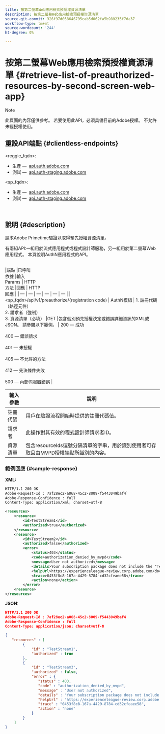 ```yaml
---
title: 按第二螢幕Web應用檢索預授權資源清單
description: 按第二螢幕Web應用檢索預授權資源清單
source-git-commit: 326f97d058646795cab5d062fa5b980235f7da37
workflow-type: tm+mt
source-wordcount: '244'
ht-degree: 0%

---
```



# 按第二螢幕Web應用檢索預授權資源清單 {#retrieve-list-of-preauthorized-resources-by-second-screen-web-app}

>[!NOTE]
>
>此頁面的內容僅供參考。 若要使用此API，必須具備目前的Adobe授權。 不允許未經授權使用。

## 重設API端點 {#clientless-endpoints}

&lt;reggie_fqdn>:

* 生產 —  [api.auth.adobe.com](http://api.auth.adobe.com/)
* 測試 —  [api.auth-staging.adobe.com](http://api.auth-staging.adobe.com/)

&lt;sp_fqdn>:

* 生產 —  [api.auth.adobe.com](http://api.auth.adobe.com/)
* 測試 —  [api.auth-staging.adobe.com](http://api.auth-staging.adobe.com/)

</br>

## 說明 {#description}

請求Adobe Primetime驗證以取得預先授權資源清單。

有兩組API:一組用於流式應用程式或程式設計師服務，另一組用於第二螢幕Web應用程式。 本頁說明AuthN應用程式的API。

 \
|端點 |已呼叫  </br>依據 |輸入   </br>Params | HTTP  </br>方法 |回應 | HTTP  </br>回應 | | — | — | — | — | — | — | | &lt;sp_fqdn>/api/v1/preauthorize/{registration code) | AuthN模組 | 1.  註冊代碼  </br>    （路徑元件）</br>2.  請求者（強制）</br>3.  資源清單（必填） |GET |包含個別預先授權決定或錯誤詳細資訊的XML或JSON。 請參閱以下範例。 | 200 — 成功</br></br>400 — 錯誤請求</br></br>401 — 未授權</br></br>405 — 不允許的方法  </br></br>412 — 先決條件失敗</br></br>500 — 內部伺服器錯誤 |



| 輸入參數 | 說明 |
| ----------------- | ------------------------------------------------------------------------------------------------------------------------------------------------------------------------------ |
| 註冊代碼 | 用戶在驗證流程開始時提供的註冊代碼值。 |
| 請求者 | 此操作對其有效的程式設計師請求者ID。 |
| 資源清單 | 包含resourceIds逗號分隔清單的字串，用於識別使用者可存取且由MVPD授權端點所識別的內容。 |


### 範例回應 {#sample-response}

**XML:**

```XML
HTTP/1.1 200 OK
Adobe-Request-Id : 7af28ec2-a068-45c2-8009-f5443049baf4`
Adobe-Response-Confidence : full
Content-Type: application/xml; charset=utf-8

<resources>
    <resource>
        <id>TestStream1</id>
        <authorized>true</authorized>
    </resource>
    <resource>
        <id>TestStream2</id>
        <authorized>false</authorized>  
        <error>
            <status>403</status>
            <code>authorization_denied_by_mvpd</code>
            <message>User not authorized</message>
            <details>Your subscription package does not include the "TestStream3" channel.</details>
            <helpUrl>https://experienceleague-review.corp.adobe.com/docs/primetime/authentication/auth-features/error-reportn/enhanced-error-codes.html#error-codes</helpUrl>
            <trace>0453f8c8-167a-4429-8784-cd32cfeaee58</trace>
            <action>none</action>
        </error>
    <resource>
</resources>
```

**JSON:**

```JSON
HTTP/1.1 200 OK
Adobe-Request-Id : 7af28ec2-a068-45c2-8009-f5443049baf4
Adobe-Response-Confidence : full
Content-Type: application/json; charset=utf-8
 
{
   "resources" : [
        {
            "id" : "TestStream1",
            "authorized" : true
        },
        {
            "id" : "TestStream3",
            "authorized" : false,
            "error" : {
               "status" : 403,
               "code" : "authorization_denied_by_mvpd",
               "message" : "User not authorized",
               "details" : "Your subscription package does not include the "TestStream3" channel.",
               "helpUrl" : "https://experienceleague-review.corp.adobe.com/docs/primetime/authentication/auth-features/error-reportn/enhanced-error-codes.html#error-codes",
               "trace" : "0453f8c8-167a-4429-8784-cd32cfeaee58",
               "action" : "none"
            }
        } 
    ]
}
```

